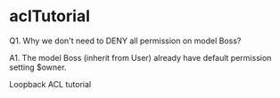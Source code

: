 aclTutorial
===========

Q1. Why we don't need to DENY all permission on model Boss?

A1. The model Boss (inherit from User) already have default permission setting $owner.

Loopback ACL tutorial
